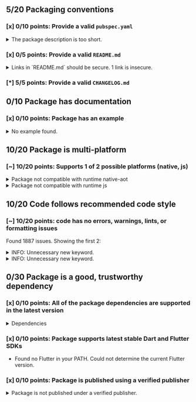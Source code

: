 ## 5/20 Packaging conventions

### [x] 0/10 points: Provide a valid `pubspec.yaml`

<details>
<summary>
The package description is too short.
</summary>

Add more detail to the `description` field of `pubspec.yaml`. Use 60 to 180 characters to describe the package, what it does, and its target use case.
</details>

### [x] 0/5 points: Provide a valid `README.md`

<details>
<summary>
Links in `README.md` should be secure. 1 link is insecure.
</summary>

`README.md:319:55`

```
    ╷
319 │ <li>With <code>github.css</code> (c) Vasily Polovnyov <a href="mailto:vast@whiteants.net">vast@whiteants.net</a></li>
    │                                                       ^^^^^^^^^^^^^^^^^^^^^^^^^^^^^^^^^^^^
    ╵
```

Use `https` URLs instead.
</details>

### [*] 5/5 points: Provide a valid `CHANGELOG.md`


## 0/10 Package has documentation

### [x] 0/10 points: Package has an example

<details>
<summary>
No example found.
</summary>

See [package layout](https://dart.dev/tools/pub/package-layout#examples) guidelines on how to add an example.
</details>

## 10/20 Package is multi-platform

### [~] 10/20 points: Supports 1 of 2 possible platforms (**native**, js)

<details>
<summary>
Package not compatible with runtime native-aot
</summary>

Because:
* `package:dartdoc/dartdoc.dart` that imports:
* `package:dartdoc/src/html/html_generator.dart` that imports:
* `package:dartdoc/src/html/templates.dart` that imports:
* `package:dartdoc/src/third_party/pkg/mustache4dart/lib/mustache4dart.dart` that imports:
* `package:dartdoc/src/third_party/pkg/mustache4dart/lib/mustache_context.dart` that imports:
* `package:dartdoc/src/third_party/pkg/mustache4dart/lib/src/mirrors.dart` that imports:
* `dart:mirrors`
</details>
<details>
<summary>
Package not compatible with runtime js
</summary>

Because:
* `package:dartdoc/dartdoc.dart` that imports:
* `package:dartdoc/src/element_type.dart` that imports:
* `package:dartdoc/src/model.dart` that imports:
* `package:package_config/discovery.dart` that imports:
* `package:package_config/src/packages_io_impl.dart` that imports:
* `package:package_config/src/util_io.dart` that imports:
* `dart:io`
</details>

## 10/20 Code follows recommended code style

### [~] 10/20 points: code has no errors, warnings, lints, or formatting issues

Found 1887 issues. Showing the first 2:

<details>
<summary>
INFO: Unnecessary new keyword.
</summary>

`bin/dartdoc.dart:27:5`

```
   ╷
27 │ ┌     new DartdocOptionArgOnly<bool>('help', false,
28 │ │         abbr: 'h', help: 'Show command help.', negatable: false),
   │ └────────────────────────────────────────────────────────────────^
   ╵
```

To reproduce make sure you are using [pedantic](https://pub.dev/packages/pedantic#using-the-lints) and run `dartanalyzer bin/dartdoc.dart`
</details>
<details>
<summary>
INFO: Unnecessary new keyword.
</summary>

`bin/dartdoc.dart:29:5`

```
   ╷
29 │ ┌     new DartdocOptionArgOnly<bool>('version', false,
30 │ │         help: 'Display the version for $name.', negatable: false),
   │ └─────────────────────────────────────────────────────────────────^
   ╵
```

To reproduce make sure you are using [pedantic](https://pub.dev/packages/pedantic#using-the-lints) and run `dartanalyzer bin/dartdoc.dart`
</details>

## 0/30 Package is a good, trustworthy dependency

### [x] 0/10 points: All of the package dependencies are supported in the latest version

<details>
<summary>
Dependencies
</summary>

|Package|Constraint|Compatible|Latest|
|:-|:-|:-|:-|
|[analyzer]|^0.33.0|0.33.6+1|0.39.12|
|[args]|>=1.4.1 <2.0.0|1.6.0|1.6.0|
|[collection]|^1.2.0|1.14.13|1.14.13|
|[crypto]|^2.0.6|2.1.5|2.1.5|
|[html]|>=0.12.1 <0.14.0|0.13.4+2|0.14.0+3|
|[http_parser]|>=3.0.3 <4.0.0|3.1.4|3.1.4|
|[logging]|^0.11.3+1|0.11.4|0.11.4|
|[markdown]|^2.0.0|2.1.5|2.1.5|
|[package_config]|>=0.1.5 <2.0.0|1.9.3|1.9.3|
|[path]|^1.3.0|1.7.0|1.7.0|
|[process]|^3.0.5|3.0.13|3.0.13|
|[pub_semver]|^1.3.7|1.4.4|1.4.4|
|[quiver]|^2.0.0|2.1.3|2.1.3|
|[resource]|^2.1.2|2.1.7|2.1.7|
|[stack_trace]|^1.4.2|1.9.5|1.9.5|
|[yaml]|^2.1.0|2.2.1|2.2.1|
|**Transitive dependencies**|
|[_fe_analyzer_shared]|-|5.0.0|5.0.0|
|[async]|-|2.4.2|2.4.2|
|[charcode]|-|1.1.3|1.1.3|
|[convert]|-|2.1.1|2.1.1|
|[csslib]|-|0.16.1|0.16.1|
|[file]|-|5.2.1|5.2.1|
|[front_end]|-|0.1.29|0.1.29|
|[intl]|-|0.16.1|0.16.1|
|[js]|-|0.6.2|0.6.2|
|[kernel]|-|0.3.29|0.3.29|
|[matcher]|-|0.12.8|0.12.8|
|[node_interop]|-|1.1.1|1.1.1|
|[node_io]|-|1.1.1|1.1.1|
|[pedantic]|-|1.9.1|1.9.1|
|[platform]|-|2.2.1|2.2.1|
|[plugin]|-|0.2.0+3|0.2.0+3|
|[source_span]|-|1.7.0|1.7.0|
|[string_scanner]|-|1.0.5|1.0.5|
|[term_glyph]|-|1.1.0|1.1.0|
|[typed_data]|-|1.2.0|1.2.0|
|[utf]|-|0.9.0+5|0.9.0+5|
|[watcher]|-|0.9.7+15|0.9.7+15|
|[boolean_selector]|-|2.0.0|2.0.0|
|[build_cli_annotations]|-|1.2.0|1.2.0|
|[build_config]|-|0.4.2|0.4.2|
|[build_resolvers]|-|1.3.10|1.3.10|
|[build_runner_core]|-|6.0.0|6.0.0|
|[built_collection]|-|4.3.2|4.3.2|
|[built_value]|-|7.1.0|7.1.0|
|[checked_yaml]|-|1.0.2|1.0.2|
|[cli_util]|-|0.2.0|0.2.0|
|[code_builder]|-|3.3.0|3.3.0|
|[dart_style]|-|1.3.6|1.3.6|
|[fixnum]|-|0.10.11|0.10.11|
|[graphs]|-|0.2.0|0.2.0|
|[http_multi_server]|-|2.2.0|2.2.0|
|[json_annotation]|-|3.0.1|3.0.1|
|[json_rpc_2]|-|2.2.1|2.2.1|
|[mime]|-|0.9.6+3|0.9.6+3|
|[multi_server_socket]|-|1.0.2|1.0.2|
|[node_preamble]|-|1.4.12|1.4.12|
|[package_resolver]|-|1.0.10|1.0.10|
|[pool]|-|1.4.0|1.4.0|
|[pubspec_parse]|-|0.1.5|0.1.5|
|[shelf]|-|0.7.7|0.7.7|
|[shelf_packages_handler]|-|2.0.0|2.0.0|
|[shelf_static]|-|0.2.8|0.2.8|
|[shelf_web_socket]|-|0.2.3|0.2.3|
|[source_map_stack_trace]|-|2.0.0|2.0.0|
|[source_maps]|-|0.10.9|0.10.9|
|[stream_channel]|-|2.0.0|2.0.0|
|[stream_transform]|-|1.2.0|1.2.0|
|[test_api]|-|0.2.17|0.2.17|
|[test_core]|-|0.3.10|0.3.10|
|[timing]|-|0.1.1+2|0.1.1+2|
|[vm_service_client]|-|0.2.6+3|0.2.6+3|
|[web_socket_channel]|-|1.1.0|1.1.0|

To reproduce run `pub outdated --no-dev-dependencies --up-to-date`.

[analyzer]: https://pub.dev/packages/analyzer
[args]: https://pub.dev/packages/args
[collection]: https://pub.dev/packages/collection
[crypto]: https://pub.dev/packages/crypto
[html]: https://pub.dev/packages/html
[http_parser]: https://pub.dev/packages/http_parser
[logging]: https://pub.dev/packages/logging
[markdown]: https://pub.dev/packages/markdown
[package_config]: https://pub.dev/packages/package_config
[path]: https://pub.dev/packages/path
[process]: https://pub.dev/packages/process
[pub_semver]: https://pub.dev/packages/pub_semver
[quiver]: https://pub.dev/packages/quiver
[resource]: https://pub.dev/packages/resource
[stack_trace]: https://pub.dev/packages/stack_trace
[yaml]: https://pub.dev/packages/yaml
[_fe_analyzer_shared]: https://pub.dev/packages/_fe_analyzer_shared
[async]: https://pub.dev/packages/async
[charcode]: https://pub.dev/packages/charcode
[convert]: https://pub.dev/packages/convert
[csslib]: https://pub.dev/packages/csslib
[file]: https://pub.dev/packages/file
[front_end]: https://pub.dev/packages/front_end
[intl]: https://pub.dev/packages/intl
[js]: https://pub.dev/packages/js
[kernel]: https://pub.dev/packages/kernel
[matcher]: https://pub.dev/packages/matcher
[node_interop]: https://pub.dev/packages/node_interop
[node_io]: https://pub.dev/packages/node_io
[pedantic]: https://pub.dev/packages/pedantic
[platform]: https://pub.dev/packages/platform
[plugin]: https://pub.dev/packages/plugin
[source_span]: https://pub.dev/packages/source_span
[string_scanner]: https://pub.dev/packages/string_scanner
[term_glyph]: https://pub.dev/packages/term_glyph
[typed_data]: https://pub.dev/packages/typed_data
[utf]: https://pub.dev/packages/utf
[watcher]: https://pub.dev/packages/watcher
[boolean_selector]: https://pub.dev/packages/boolean_selector
[build_cli_annotations]: https://pub.dev/packages/build_cli_annotations
[build_config]: https://pub.dev/packages/build_config
[build_resolvers]: https://pub.dev/packages/build_resolvers
[build_runner_core]: https://pub.dev/packages/build_runner_core
[built_collection]: https://pub.dev/packages/built_collection
[built_value]: https://pub.dev/packages/built_value
[checked_yaml]: https://pub.dev/packages/checked_yaml
[cli_util]: https://pub.dev/packages/cli_util
[code_builder]: https://pub.dev/packages/code_builder
[dart_style]: https://pub.dev/packages/dart_style
[fixnum]: https://pub.dev/packages/fixnum
[graphs]: https://pub.dev/packages/graphs
[http_multi_server]: https://pub.dev/packages/http_multi_server
[json_annotation]: https://pub.dev/packages/json_annotation
[json_rpc_2]: https://pub.dev/packages/json_rpc_2
[mime]: https://pub.dev/packages/mime
[multi_server_socket]: https://pub.dev/packages/multi_server_socket
[node_preamble]: https://pub.dev/packages/node_preamble
[package_resolver]: https://pub.dev/packages/package_resolver
[pool]: https://pub.dev/packages/pool
[pubspec_parse]: https://pub.dev/packages/pubspec_parse
[shelf]: https://pub.dev/packages/shelf
[shelf_packages_handler]: https://pub.dev/packages/shelf_packages_handler
[shelf_static]: https://pub.dev/packages/shelf_static
[shelf_web_socket]: https://pub.dev/packages/shelf_web_socket
[source_map_stack_trace]: https://pub.dev/packages/source_map_stack_trace
[source_maps]: https://pub.dev/packages/source_maps
[stream_channel]: https://pub.dev/packages/stream_channel
[stream_transform]: https://pub.dev/packages/stream_transform
[test_api]: https://pub.dev/packages/test_api
[test_core]: https://pub.dev/packages/test_core
[timing]: https://pub.dev/packages/timing
[vm_service_client]: https://pub.dev/packages/vm_service_client
[web_socket_channel]: https://pub.dev/packages/web_socket_channel

</details>

### [x] 0/10 points: Package supports latest stable Dart and Flutter SDKs

* Found no Flutter in your PATH. Could not determine the current Flutter version.

### [x] 0/10 points: Package is published using a verified publisher

<details>
<summary>
Package is not published under a verified publisher.
</summary>

See https://dart.dev/tools/pub/verified-publishers for more information.
</details>